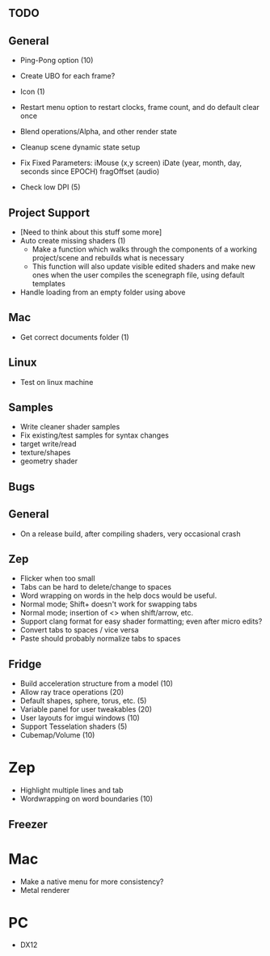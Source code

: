 TODO
----

## General
- Ping-Pong option (10)
- Create UBO for each frame?
- Icon (1)
- Restart menu option to restart clocks, frame count, and do default clear once
- Blend operations/Alpha, and other render state
- Cleanup scene dynamic state setup

- Fix Fixed Parameters:
    iMouse (x,y screen)
    iDate (year, month, day, seconds since EPOCH)
    fragOffset (audio)

- Check low DPI (5)

## Project Support
- [Need to think about this stuff some more]
- Auto create missing shaders (1)
    - Make a function which walks through the components of a working project/scene and rebuilds what is necessary
    - This function will also update visible edited shaders and make new ones when the user compiles the scenegraph file, using default templates
- Handle loading from an empty folder using above

## Mac
- Get correct documents folder (1)

## Linux
- Test on linux machine

## Samples
- Write cleaner shader samples
- Fix existing/test samples for syntax changes
-   target write/read
-   texture/shapes
-   geometry shader

Bugs
----
## General
- On a release build, after compiling shaders, very occasional crash

## Zep
- Flicker when too small
- Tabs can be hard to delete/change to spaces
- Word wrapping on words in the help docs would be useful.
- Normal mode; Shift+ doesn't work for swapping tabs
- Normal mode; insertion of <> when shift/arrow, etc.
- Support clang format for easy shader formatting; even after micro edits?
- Convert tabs to spaces / vice versa
- Paste should probably normalize tabs to spaces

Fridge
------
- Build acceleration structure from a model (10)
- Allow ray trace operations (20)
- Default shapes, sphere, torus, etc. (5)
- Variable panel for user tweakables (20)
- User layouts for imgui windows (10)
- Support Tesselation shaders (5)
- Cubemap/Volume (10)
 
# Zep
- Highlight multiple lines and tab
- Wordwrapping on word boundaries (10)

Freezer
-------
# Mac
- Make a native menu for more consistency?
- Metal renderer
# PC
- DX12
